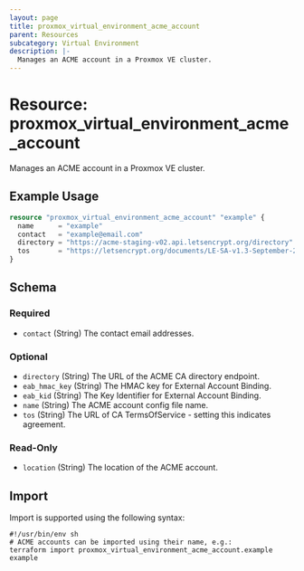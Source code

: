 ```yaml
---
layout: page
title: proxmox_virtual_environment_acme_account
parent: Resources
subcategory: Virtual Environment
description: |-
  Manages an ACME account in a Proxmox VE cluster.
---
```


# Resource: proxmox_virtual_environment_acme_account

Manages an ACME account in a Proxmox VE cluster.

## Example Usage

```terraform
resource "proxmox_virtual_environment_acme_account" "example" {
  name      = "example"
  contact   = "example@email.com"
  directory = "https://acme-staging-v02.api.letsencrypt.org/directory"
  tos       = "https://letsencrypt.org/documents/LE-SA-v1.3-September-21-2022.pdf"
}
```

<!-- schema generated by tfplugindocs -->
## Schema

### Required

- `contact` (String) The contact email addresses.

### Optional

- `directory` (String) The URL of the ACME CA directory endpoint.
- `eab_hmac_key` (String) The HMAC key for External Account Binding.
- `eab_kid` (String) The Key Identifier for External Account Binding.
- `name` (String) The ACME account config file name.
- `tos` (String) The URL of CA TermsOfService - setting this indicates agreement.

### Read-Only

- `location` (String) The location of the ACME account.

## Import

Import is supported using the following syntax:

```shell
#!/usr/bin/env sh
# ACME accounts can be imported using their name, e.g.:
terraform import proxmox_virtual_environment_acme_account.example example
```
